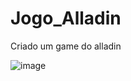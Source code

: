 # Jogo_Alladin
 Criado um game do alladin


![image](https://github.com/wesleypauloti/Jogo_Alladin/assets/112399136/b7d3f988-19ac-4860-b20b-efd2d290d5f3)
